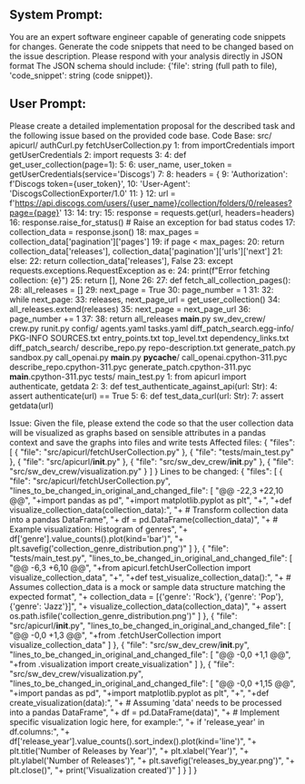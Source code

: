System Prompt:
----------------
You are an expert software engineer capable of generating code snippets for changes. Generate the code snippets that need to be changed based on the issue description. Please respond with your analysis directly in JSON format The JSON schema should include: {'file': string (full path to file), 'code_snippet': string (code snippet)}.

User Prompt:
--------------
Please create a detailed implementation proposal for the described task and the following issue based on the provided code base.
Code Base: src/
    apicurl/
        authCurl.py
        fetchUserCollection.py
            1: from importCredentials import getUserCredentials
            2: import requests
            3: 
            4: def get_user_collection(page=1):
            5: 
            6:     user_name, user_token = getUserCredentials(service='Discogs')
            7: 
            8:     headers = {
            9:         'Authorization': f'Discogs token={user_token}',
            10:         'User-Agent': 'DiscogsCollectionExporter/1.0'
            11:     }
            12:     url = f'https://api.discogs.com/users/{user_name}/collection/folders/0/releases?page={page}'
            13: 
            14:     try:
            15:         response = requests.get(url, headers=headers)
            16:         response.raise_for_status()  # Raise an exception for bad status codes
            17:         collection_data = response.json()
            18:         max_pages = collection_data['pagination']['pages']
            19:         if page < max_pages:
            20:             return collection_data['releases'], collection_data['pagination']['urls']['next']
            21:         else:
            22:             return collection_data['releases'], False
            23:     except requests.exceptions.RequestException as e:
            24:         print(f"Error fetching collection: {e}")
            25:         return [], None
            26: 
            27: def fetch_all_collection_pages():
            28:     all_releases = []
            29:     next_page = True
            30:     page_number = 1
            31: 
            32:     while next_page:
            33:         releases, next_page_url = get_user_collection()
            34:         all_releases.extend(releases)
            35:         next_page = next_page_url
            36:         page_number += 1
            37: 
            38:     return all_releases
        __main__.py
    sw_dev_crew/
        crew.py
        runit.py
        config/
            agents.yaml
            tasks.yaml
    diff_patch_search.egg-info/
        PKG-INFO
        SOURCES.txt
        entry_points.txt
        top_level.txt
        dependency_links.txt
    diff_patch_search/
        describe_repo.py
        repo-description.txt
        generate_patch.py
        sandbox.py
        call_openai.py
        __main__.py
        __pycache__/
            call_openai.cpython-311.pyc
            describe_repo.cpython-311.pyc
            generate_patch.cpython-311.pyc
            __main__.cpython-311.pyc
tests/
    main_test.py
        1: from apicurl import authenticate, getdata
        2: 
        3: def test_authenticate_against_api(url: Str):
        4:     assert authenticate(url) == True
        5: 
        6: def test_data_curl(url: Str):
        7:     assert getdata(url)

Issue: Given the file, please extend the code so that the user collection data will be visualized as graphs based on sensible attributes in a pandas context and save the graphs into files and write tests
Affected files: {
  "files": [
    {
      "file": "src/apicurl/fetchUserCollection.py"
    },
    {
      "file": "tests/main_test.py"
    },
    {
      "file": "src/apicurl/__init__.py"
    },
    {
      "file": "src/sw_dev_crew/__init__.py"
    },
    {
      "file": "src/sw_dev_crew/visualization.py"
    }
  ]
}
Lines to be changed: {
  "files": [
    {
      "file": "src/apicurl/fetchUserCollection.py",
      "lines_to_be_changed_in_original_and_changed_file": [
        "@@ -22,3 +22,10 @@",
        "+import pandas as pd",
        "+import matplotlib.pyplot as plt",
        "+",
        "+def visualize_collection_data(collection_data):",
        "+    # Transform collection data into a pandas DataFrame",
        "+    df = pd.DataFrame(collection_data)",
        "+    # Example visualization: Histogram of genres",
        "+    df['genre'].value_counts().plot(kind='bar')",
        "+    plt.savefig('collection_genre_distribution.png')"
      ]
    },
    {
      "file": "tests/main_test.py",
      "lines_to_be_changed_in_original_and_changed_file": [
        "@@ -6,3 +6,10 @@",
        "+from apicurl.fetchUserCollection import visualize_collection_data",
        "+",
        "+def test_visualize_collection_data():",
        "+    # Assumes collection_data is a mock or sample data structure matching the expected format",
        "+    collection_data = [{'genre': 'Rock'}, {'genre': 'Pop'}, {'genre': 'Jazz'}]",
        "+    visualize_collection_data(collection_data)",
        "+    assert os.path.isfile('collection_genre_distribution.png')"
      ]
    },
    {
      "file": "src/apicurl/__init__.py",
      "lines_to_be_changed_in_original_and_changed_file": [
        "@@ -0,0 +1,3 @@",
        "+from .fetchUserCollection import visualize_collection_data"
      ]
    },
    {
      "file": "src/sw_dev_crew/__init__.py",
      "lines_to_be_changed_in_original_and_changed_file": [
        "@@ -0,0 +1,1 @@",
        "+from .visualization import create_visualization"
      ]
    },
    {
      "file": "src/sw_dev_crew/visualization.py",
      "lines_to_be_changed_in_original_and_changed_file": [
        "@@ -0,0 +1,15 @@",
        "+import pandas as pd",
        "+import matplotlib.pyplot as plt",
        "+",
        "+def create_visualization(data):",
        "+    # Assuming 'data' needs to be processed into a pandas DataFrame",
        "+    df = pd.DataFrame(data)",
        "+    # Implement specific visualization logic here, for example:",
        "+    if 'release_year' in df.columns:",
        "+        df['release_year'].value_counts().sort_index().plot(kind='line')",
        "+        plt.title('Number of Releases by Year')",
        "+        plt.xlabel('Year')",
        "+        plt.ylabel('Number of Releases')",
        "+        plt.savefig('releases_by_year.png')",
        "+        plt.close()",
        "+    print('Visualization created')"
      ]
    }
  ]
}
